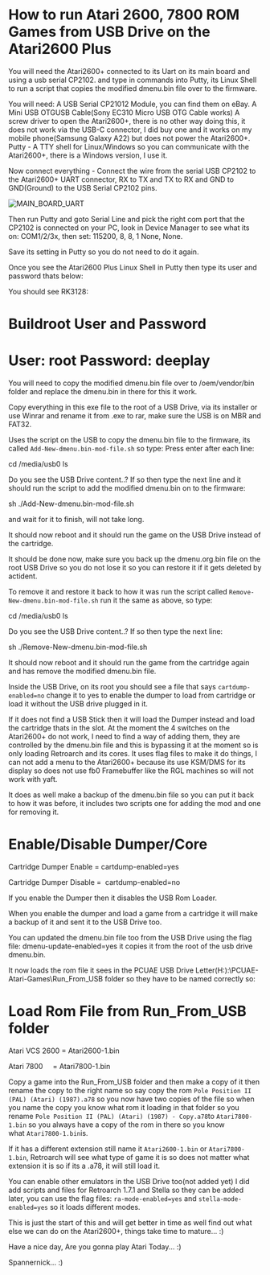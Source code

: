 How to run Atari 2600, 7800 ROM Games from USB Drive on the Atari2600 Plus
===================================================================

You will need the Atari2600+ connected to its Uart on its main board and using a usb serial CP2102.
and type in commands into Putty, its Linux Shell to run a script that copies the modified dmenu.bin file over to the firmware.

You will need:
A USB Serial CP21012 Module, you can find them on eBay.
A Mini USB OTGUSB Cable(Sony EC310 Micro USB OTG Cable works)
A screw driver to open the Atari2600+, there is no other way doing this, it does not work via the USB-C connector, I did buy one and it works on my mobile phone(Samsung Galaxy A22) but does not power the Atari2600+. 
Putty - A TTY shell for Linux/Windows so you can communicate with the Atari2600+, there is a Windows version, I use it.

Now connect everything - Connect the wire from the serial USB CP2102 to the Atari2600+ UART connector, RX to TX and TX to RX and GND to GND(Ground) to the USB Serial CP2102 pins.

![MAIN_BOARD_UART](https://i.ibb.co/T8GNsGz/Atari2600-PCB1.png)

Then run Putty and goto Serial Line and pick the right com port that the CP2102 is connected on your PC, look in Device Manager to see what its on: COM1/2/3x, then set: 115200, 8, 8, 1 None, None.

Save its setting in Putty so you do not need to do it again.

Once you see the Atari2600 Plus Linux Shell in Putty then type its user and password thats below:

You should see RK3128:

Buildroot User and Password
============================
User: root 
Password: deeplay
============================

You will need to copy the modified dmenu.bin file over to /oem/vendor/bin folder and replace the dmenu.bin in there for this it work.

Copy everything in this exe file to the root of a USB Drive, via its installer or use Winrar and rename it from .exe to rar, make sure the USB is on MBR and FAT32.

Uses the script on the USB to copy the dmenu.bin file to the firmware, its called `Add-New-dmenu.bin-mod-file.sh` so type:
Press enter after each line:

cd /media/usb0
ls 

Do you see the USB Drive content..?
If so then type the next line and it should run the script to add the modified dmenu.bin on to the firmware:

sh ./Add-New-dmenu.bin-mod-file.sh

and wait for it to finish, will not take long.

It should now reboot and it should run the game on the USB Drive instead of the cartridge.

It should be done now, make sure you back up the dmenu.org.bin file on the root USB Drive so you do not lose it so you can restore it if it gets deleted by actident.

To remove it and restore it back to how it was run the script called `Remove-New-dmenu.bin-mod-file.sh` run it the same as above, so type:

cd /media/usb0
ls

Do you see the USB Drive content..?
If so then type the next line:

sh ./Remove-New-dmenu.bin-mod-file.sh

It should now reboot and it should run the game from the cartridge again and has remove the modified dmenu.bin file.

Inside the USB Drive, on its root you should see a file that says `cartdump-enabled=no` change it to yes to enable the dumper to load from cartridge or load it without the USB drive plugged in it.	

If it does not find a USB Stick then it will load the Dumper instead and load the cartridge thats in the slot.
At the moment the 4 switches on the Atari2600+ do not work, I need to find a way of adding them, they are controlled by the dmenu.bin file and this is bypassing it at the moment so is only loading Retroarch and its cores.
It uses flag files to make it do things, I can not add a menu to the Atari2600+ because its use KSM/DMS for its display so does not use fb0 Framebuffer like the RGL machines so will not work with yaft.

It does as well make a backup of the dmenu.bin file so you can put it back to how it was before, it includes two scripts one for adding the mod and one for removing it.

Enable/Disable Dumper/Core
===========================

Cartridge Dumper Enable = cartdump-enabled=yes

Cartridge Dumper Disable =  cartdump-enabled=no

If you enable the Dumper then it disables the USB Rom Loader.

When you enable the dumper and load a game from a cartridge it will make a backup of it and sent it to the USB Drive too.

You can updated the dmenu.bin file too from the USB Drive using the flag file: dmenu-update-enabled=yes it copies it from the root of the usb drive dmenu.bin.


It now loads the rom file it sees in the PCUAE USB Drive Letter(H:):\PCUAE-Atari-Games\Run_From_USB folder so they have to be named correctly so:

Load Rom File from Run_From_USB folder
======================================

Atari VCS 2600 = Atari2600-1.bin

Atari 7800     = Atari7800-1.bin

Copy a game into the Run_From_USB folder and then make a copy of it then rename the copy to the right name so say copy the rom `Pole Position II (PAL) (Atari) (1987).a78` so you now have two copies of the file so when you name the copy you know what rom it loading in that folder so you rename `Pole Position II (PAL) (Atari) (1987) - Copy.a78`to `Atari7800-1.bin`
so you always have a copy of the rom in there so you know what `Atari7800-1.bin`is.
 
If it has a different extension still name it `Atari2600-1.bin` or `Atari7800-1.bin`, Retroarch will see what type of game it is so does not matter what extension it is so if its a .a78, it will still load it.

You can enable other emulators in the USB Drive too(not added yet) I did add scripts and files for Retroarch 1.7.1 and Stella so they can be added later, you can use the flag files: `ra-mode-enabled=yes` and `stella-mode-enabled=yes` so it loads different modes.

This is just the start of this and will get better in time as well find out what else we can do on the Atari2600+, things take time to mature... :)
 
Have a nice day, Are you gonna play Atari Today... :)

Spannernick... :)
